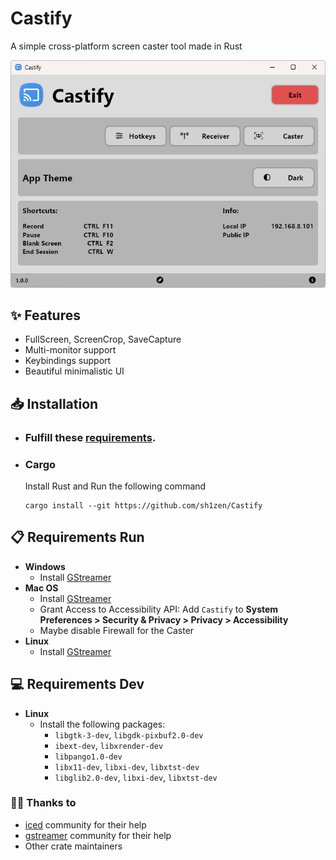 # Castify

A simple cross-platform screen caster tool made in Rust

![ScreeShoot](./resources/screen.png)

## ✨ Features
- FullScreen, ScreenCrop, SaveCapture
- Multi-monitor support
- Keybindings support
- Beautiful minimalistic UI

## 📥 Installation
- ### Fulfill these [requirements](#requirements).
- ### Cargo
  Install Rust and Run the following command
    ```
    cargo install --git https://github.com/sh1zen/Castify
    ```

## 📋 Requirements Run
<a id="requirements"></a>
- **Windows**
    - Install [GStreamer](https://github.com/GStreamer/gstreamer)
- **Mac OS**
    - Install [GStreamer](https://github.com/GStreamer/gstreamer)
    - Grant Access to Accessibility API: Add `Castify` to **System Preferences > Security & Privacy > Privacy > Accessibility**
    - Maybe disable Firewall for the Caster
- **Linux**
    - Install [GStreamer](https://github.com/GStreamer/gstreamer)

## 💻 Requirements Dev
- **Linux**
    - Install the following packages:
      - `libgtk-3-dev`, `libgdk-pixbuf2.0-dev`
      - `ibext-dev`, `libxrender-dev`
      - `libpango1.0-dev`
      - `libx11-dev`, `libxi-dev`, `libxtst-dev`
      - `libglib2.0-dev`, `libxi-dev`, `libxtst-dev`



### 🙌🏻 Thanks to
- [iced](https://github.com/iced-rs) community for their help
- [gstreamer](https://github.com/GStreamer/gstreamer) community for their help
- Other crate maintainers